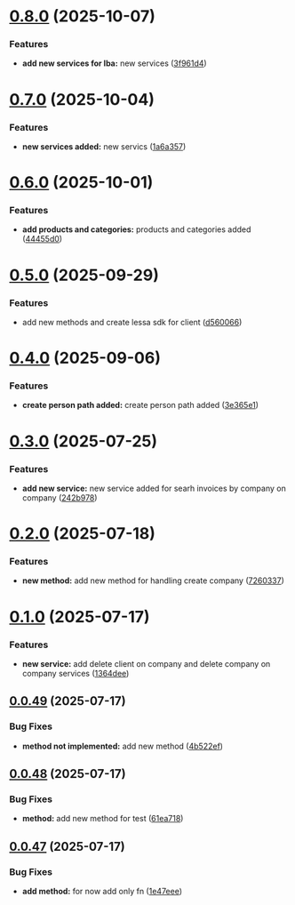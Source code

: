 # [0.8.0](https://github.com/edw19/lessa-billing-sdk/compare/v0.7.0...v0.8.0) (2025-10-07)


### Features

* **add new services for lba:** new services ([3f961d4](https://github.com/edw19/lessa-billing-sdk/commit/3f961d435bd495a1b38276641766ff3a79bea49e))

# [0.7.0](https://github.com/edw19/lessa-billing-sdk/compare/v0.6.0...v0.7.0) (2025-10-04)


### Features

* **new services added:** new servics ([1a6a357](https://github.com/edw19/lessa-billing-sdk/commit/1a6a3570288b63d439d55d14474545e6804c8fa0))

# [0.6.0](https://github.com/edw19/lessa-billing-sdk/compare/v0.5.0...v0.6.0) (2025-10-01)


### Features

* **add products and categories:** products and categories added ([44455d0](https://github.com/edw19/lessa-billing-sdk/commit/44455d0484911cdb078a1588e39cda93c6261f6b))

# [0.5.0](https://github.com/edw19/lessa-billing-sdk/compare/v0.4.0...v0.5.0) (2025-09-29)


### Features

* add new methods and create lessa sdk for client ([d560066](https://github.com/edw19/lessa-billing-sdk/commit/d560066c1d158961c31f8313328d37e2a586e088))

# [0.4.0](https://github.com/edw19/lessa-billing-sdk/compare/v0.3.0...v0.4.0) (2025-09-06)


### Features

* **create person path added:** create person path added ([3e365e1](https://github.com/edw19/lessa-billing-sdk/commit/3e365e1d85ffc9cdf6d341bf2ab4217844b24861))

# [0.3.0](https://github.com/edw19/lessa-billing-sdk/compare/v0.2.0...v0.3.0) (2025-07-25)


### Features

* **add new service:** new service added for searh invoices by company on company ([242b978](https://github.com/edw19/lessa-billing-sdk/commit/242b978aaf8e751379391408f6ea67630bc715f6))

# [0.2.0](https://github.com/edw19/lessa-billing-sdk/compare/v0.1.0...v0.2.0) (2025-07-18)


### Features

* **new method:** add new method for handling create company ([7260337](https://github.com/edw19/lessa-billing-sdk/commit/7260337f042dfebb31596e03ee9e8acd4fdb97fa))

# [0.1.0](https://github.com/edw19/lessa-billing-sdk/compare/v0.0.49...v0.1.0) (2025-07-17)


### Features

* **new service:** add delete client on company and delete company on company services ([1364dee](https://github.com/edw19/lessa-billing-sdk/commit/1364deed4dcc13370e81e5d7f2f9c028fae4bc23))

## [0.0.49](https://github.com/edw19/lessa-billing-sdk/compare/v0.0.48...v0.0.49) (2025-07-17)


### Bug Fixes

* **method not implemented:** add new method ([4b522ef](https://github.com/edw19/lessa-billing-sdk/commit/4b522ef9e1e34535b5659382ad4ccc3d7e58fb29))

## [0.0.48](https://github.com/edw19/lessa-billing-sdk/compare/v0.0.47...v0.0.48) (2025-07-17)


### Bug Fixes

* **method:** add new method for test ([61ea718](https://github.com/edw19/lessa-billing-sdk/commit/61ea718edc6cc80d82c89c7ddd336c09ec82ab06))

## [0.0.47](https://github.com/edw19/lessa-billing-sdk/compare/v0.0.46...v0.0.47) (2025-07-17)


### Bug Fixes

* **add method:** for now add only fn ([1e47eee](https://github.com/edw19/lessa-billing-sdk/commit/1e47eeeecf2bbcb0c12bcad331d27802fc668633))
